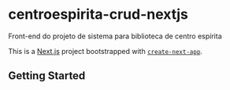 # centroespirita-crud-nextjs
Front-end do projeto de sistema para biblioteca de centro espírita

This is a [Next.js](https://nextjs.org/) project bootstrapped with [`create-next-app`](https://github.com/vercel/next.js/tree/canary/packages/create-next-app).

## Getting Started


